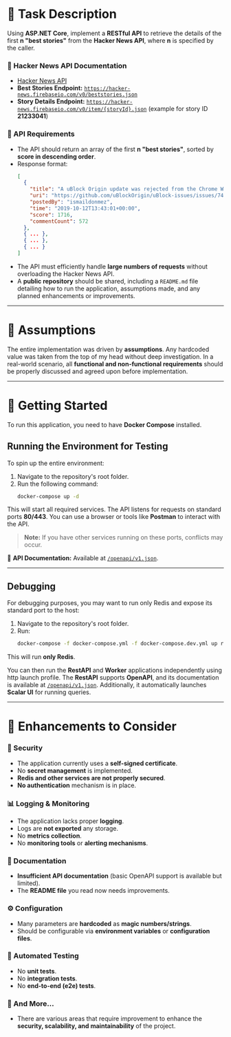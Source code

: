 # 📌 Task Description

Using **ASP.NET Core**, implement a **RESTful API** to retrieve the details of the first **n "best stories"** from the **Hacker News API**, where **n** is specified by the caller.

### 🔗 Hacker News API Documentation
- [Hacker News API](https://github.com/HackerNews/API)
- **Best Stories Endpoint:** [`https://hacker-news.firebaseio.com/v0/beststories.json`](https://hacker-news.firebaseio.com/v0/beststories.json)
- **Story Details Endpoint:** [`https://hacker-news.firebaseio.com/v0/item/{storyId}.json`](https://hacker-news.firebaseio.com/v0/item/21233041.json) (example for story ID **21233041**)

### 📜 API Requirements
- The API should return an array of the first **n "best stories"**, sorted by **score in descending order**.
- Response format:
  ```json
  [
    {
      "title": "A uBlock Origin update was rejected from the Chrome Web Store",
      "uri": "https://github.com/uBlockOrigin/uBlock-issues/issues/745",
      "postedBy": "ismaildonmez",
      "time": "2019-10-12T13:43:01+00:00",
      "score": 1716,
      "commentCount": 572
    },
    { ... },
    { ... },
    { ... }
  ]
  ```
- The API must efficiently handle **large numbers of requests** without overloading the Hacker News API.
- A **public repository** should be shared, including a `README.md` file detailing how to run the application, assumptions made, and any planned enhancements or improvements.

---

# 📌 Assumptions

The entire implementation was driven by **assumptions**. Any hardcoded value was taken from the top of my head without deep investigation. In a real-world scenario, all **functional and non-functional requirements** should be properly discussed and agreed upon before implementation.

---

# 🚀 Getting Started

To run this application, you need to have **Docker Compose** installed.

## Running the Environment for Testing

To spin up the entire environment:

1. Navigate to the repository's root folder.
2. Run the following command:
   ```sh
   docker-compose up -d
   ```

This will start all required services. The API listens for requests on standard ports **80/443**. You can use a browser or tools like **Postman** to interact with the API.

> **Note:** If you have other services running on these ports, conflicts may occur.

📜 **API Documentation:** Available at [`/openapi/v1.json`](./openapi/v1.json).

---

## Debugging

For debugging purposes, you may want to run only Redis and expose its standard port to the host:

1. Navigate to the repository's root folder.
2. Run:
   ```sh
   docker-compose -f docker-compose.yml -f docker-compose.dev.yml up redis -d
   ```

This will run **only Redis**.

You can then run the **RestAPI** and **Worker** applications independently using http launch profile. The **RestAPI** supports **OpenAPI**, and its documentation is available at [`/openapi/v1.json`](./openapi/v1.json). Additionally, it automatically launches **Scalar UI** for running queries.

---

# 📌 Enhancements to Consider

### 🔐 Security
- The application currently uses a **self-signed certificate**.
- No **secret management** is implemented.
- **Redis and other services are not properly secured**.
- **No authentication** mechanism is in place.

### 📊 Logging & Monitoring
- The application lacks proper **logging**.
- Logs are **not exported** any storage.
- No **metrics collection**.
- No **monitoring tools** or **alerting mechanisms**.

### 📖 Documentation
- **Insufficient API documentation** (basic OpenAPI support is available but limited).
- The **README file** you read now needs improvements.

### ⚙️ Configuration
- Many parameters are **hardcoded** as **magic numbers/strings**.
- Should be configurable via **environment variables** or **configuration files**.

### 🧪 Automated Testing
- No **unit tests**.
- No **integration tests**.
- No **end-to-end (e2e) tests**.

### 🚀 And More...
- There are various areas that require improvement to enhance the **security, scalability, and maintainability** of the project.
